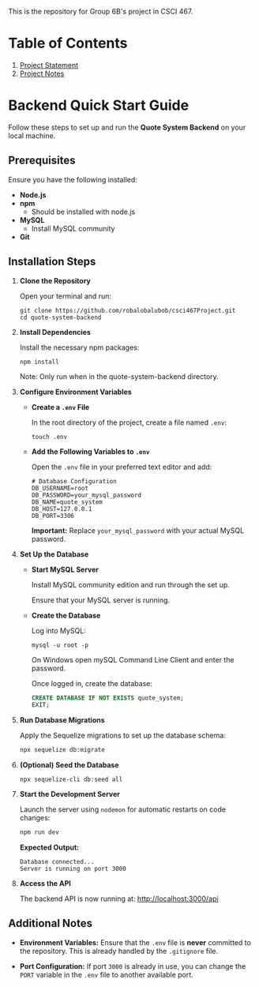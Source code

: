This is the repository for Group 6B's project in CSCI 467.

# Table of Contents
1. [Project Statement](csci467ProjectStatement.md)
2. [Project Notes](csci467ProjectNotes.md)

# Backend Quick Start Guide

Follow these steps to set up and run the **Quote System Backend** on your local machine.

## Prerequisites

Ensure you have the following installed:

- **Node.js** 
- **npm** 
   - Should be installed with node.js
- **MySQL** 
   - Install MySQL community
- **Git**

## Installation Steps

1. **Clone the Repository**

   Open your terminal and run:

   ```
   git clone https://github.com/robalobalubob/csci467Project.git
   cd quote-system-backend
   ```

2. **Install Dependencies**

   Install the necessary npm packages:

   ```
   npm install
   ```

   Note: Only run when in the quote-system-backend directory.
   
3. **Configure Environment Variables**

   - **Create a `.env` File**

     In the root directory of the project, create a file named `.env`:

     ```
     touch .env
     ```

   - **Add the Following Variables to `.env`**

     Open the `.env` file in your preferred text editor and add:

     ```env
     # Database Configuration
     DB_USERNAME=root
     DB_PASSWORD=your_mysql_password
     DB_NAME=quote_system
     DB_HOST=127.0.0.1
     DB_PORT=3306
     ```

     **Important:** Replace `your_mysql_password` with your actual MySQL password.

4. **Set Up the Database**

   - **Start MySQL Server**

     Install MySQL community edition and run through the set up.

     Ensure that your MySQL server is running.

   - **Create the Database**

     Log into MySQL:

     ```
     mysql -u root -p
     ```
     On Windows open mySQL Command Line Client and enter the password.
     
     Once logged in, create the database:

     ```sql
     CREATE DATABASE IF NOT EXISTS quote_system;
     EXIT;
     ```

5. **Run Database Migrations**

   Apply the Sequelize migrations to set up the database schema:

   ```bash
   npx sequelize db:migrate
   ```

6. **(Optional) Seed the Database**

   ```
   npx sequelize-cli db:seed all
   ```

7. **Start the Development Server**

   Launch the server using `nodemon` for automatic restarts on code changes:

   ```bash
   npm run dev
   ```

   **Expected Output:**

   ```
   Database connected...
   Server is running on port 3000
   ```

8. **Access the API**

   The backend API is now running at: [http://localhost:3000/api](http://localhost:3000/api)

## Additional Notes

- **Environment Variables:** Ensure that the `.env` file is **never** committed to the repository. This is already handled by the `.gitignore` file.

- **Port Configuration:** If port `3000` is already in use, you can change the `PORT` variable in the `.env` file to another available port.
